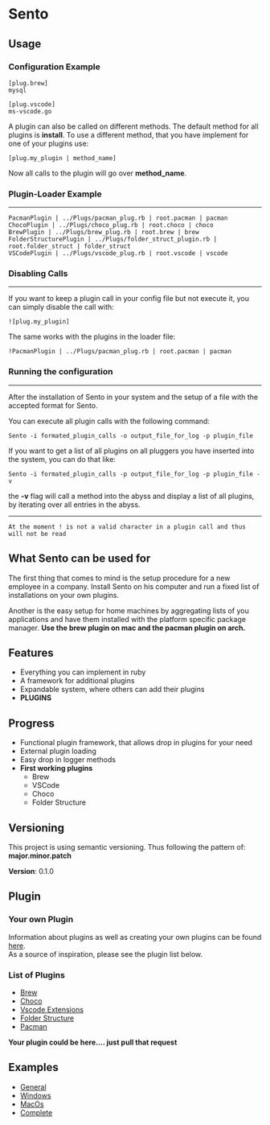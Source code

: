 # Sento

## Usage

### Configuration Example

    [plug.brew]
    mysql

    [plug.vscode]
    ms-vscode.go

A plugin can also be called on different methods. The default method for all plugins is **install**.
To use a different method, that you have implement for one of your plugins use:

	[plug.my_plugin | method_name]

Now all calls to the plugin will go over **method_name**.

### Plugin-Loader Example
---
	PacmanPlugin | ../Plugs/pacman_plug.rb | root.pacman | pacman
	ChocoPlugin | ../Plugs/choco_plug.rb | root.choco | choco
	BrewPlugin | ../Plugs/brew_plug.rb | root.brew | brew
	FolderStructurePlugin | ../Plugs/folder_struct_plugin.rb | root.folder_struct | folder_struct
	VSCodePlugin | ../Plugs/vscode_plug.rb | root.vscode | vscode

### Disabling Calls
---
If you want to keep a plugin call in your config file but not execute it, you can simply disable the call with:

	![plug.my_plugin]


The same works with the plugins in the loader file:

	!PacmanPlugin | ../Plugs/pacman_plug.rb | root.pacman | pacman


### Running the configuration
---

After the installation of Sento in your system and the setup of a file with the accepted format for Sento.

You can execute all plugin calls with the following command:

	Sento -i formated_plugin_calls -o output_file_for_log -p plugin_file

If you want to get a list of all plugins on all pluggers you have inserted into the system, you can do that like:

	Sento -i formated_plugin_calls -p output_file_for_log -p plugin_file -v

the **-v** flag will call a method into the abyss and display a list of all plugins, by iterating over all entries in the abyss.

---

`At the moment ! is not a valid character in a plugin call and thus will not be read`

## What Sento can be used for

The first thing that comes to mind is the setup procedure for a new employee in a company.
Install Sento on his computer and run a fixed list of installations on your own plugins.

Another is the easy setup for home machines by aggregating lists of you applications
and have them installed with the platform specific package manager. **Use the brew plugin on mac and the pacman plugin on arch.**

## Features

* Everything you can implement in ruby
* A framework for additional plugins
* Expandable system, where others can add their plugins
* **PLUGINS**

## Progress

* Functional plugin framework, that allows drop in plugins for your need
* External plugin loading
* Easy drop in logger methods
* **First working plugins**
  * Brew
  * VSCode
  * Choco
  * Folder Structure

## Versioning
This project is using semantic versioning.
Thus following the pattern of: **major.minor.patch**

**Version**: 0.1.0

## Plugin

### Your own Plugin

Information about plugins as well as creating your own plugins can be found [here](Plugins/Plugins.md).
<br />
As a source of inspiration, please see the plugin list below.

### List of Plugins
* [Brew](Plugins/Brew.md)
* [Choco](Plugins/Choco.md)
* [Vscode Extensions](Plugins/VSCode_Extensions.md)
* [Folder Structure](Plugins/Folder_Structure.md)
* [Pacman](Plugins/Pacman.md)

**Your plugin could be here.... just pull that request**

## Examples

* [General](./Examples/Examples.md)
* [Windows]()
* [MacOs]()
* [Complete]()
